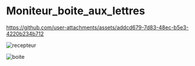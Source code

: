 # Moniteur_boite_aux_lettres

https://github.com/user-attachments/assets/addcd679-7d83-48ec-b5e3-4220b234b712

![recepteur](https://github.com/user-attachments/assets/25d1f1a6-e270-4412-85e2-f4e897c6ba41)

![boite](https://github.com/user-attachments/assets/9a92c868-9bde-48ba-a1b4-d735c533ade5)



